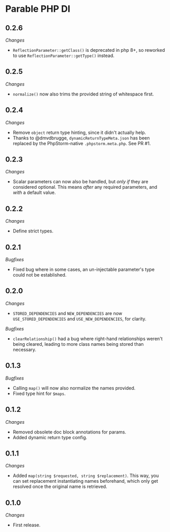 # Parable PHP DI

## 0.2.6

_Changes_
- `ReflectionParameter::getClass()` is deprecated in php 8+, so reworked to use `ReflectionParameter::getType()` instead.

## 0.2.5

_Changes_
- `normalize()` now also trims the provided string of whitespace first.

## 0.2.4

_Changes_
- Remove `object` return type hinting, since it didn't actually help.
- Thanks to @dmvdbrugge, `dynamicReturnTypeMeta.json` has been replaced by the PhpStorm-native `.phpstorm.meta.php`. See PR #1.

## 0.2.3

_Changes_
- Scalar parameters can now also be handled, but _only if_ they are considered optional. This means _after_ any required parameters, and _with_ a default value.

## 0.2.2

_Changes_
- Define strict types.

## 0.2.1

_Bugfixes_

- Fixed bug where in some cases, an un-injectable parameter's type could not be established.

## 0.2.0

_Changes_
- `STORED_DEPENDENCIES` and `NEW_DEPENDENCIES` are now `USE_STORED_DEPENDENCIES` and `USE_NEW_DEPENDENCIES`, for clarity.

_Bugfixes_
- `clearRelationship()` had a bug where right-hand relationships weren't being cleared, leading to more class names being stored than necessary.

## 0.1.3

_Bugfixes_
- Calling `map()` will now also normalize the names provided.
- Fixed type hint for `$maps`.

## 0.1.2

_Changes_
- Removed obsolete doc block annotations for params.
- Added dynamic return type config.

## 0.1.1

_Changes_
- Added `map(string $requested, string $replacement)`. This way, you can set replacement instantiating names beforehand, which only get resolved once the original name is retrieved.

## 0.1.0

_Changes_
- First release.
